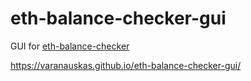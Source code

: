# eth-balance-checker-gui
GUI for [eth-balance-checker](https://github.com/wbobeirne/eth-balance-checker)

https://varanauskas.github.io/eth-balance-checker-gui/
